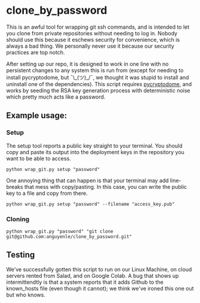 # clone_by_password
This is an awful tool for wrapping git ssh commands, and is intended to let you clone from private repositories without needing to log in. Nobody should use this because it eschews security for convenience, which is always a bad thing. We personally never use it because our security practices are top notch.

After setting up our repo, it is designed to work in one line with no persistent changes to any system this is run from (except for needing to install pycryptodome, but ¯\\\_(ツ)_/¯, we thought it was stupid to install and uninstall one of the dependencies). This script requires [pycryptodome](https://pycryptodome.readthedocs.io/en/latest/), and works by seeding the RSA key generation process with deterministic noise which pretty much acts like a password.

## Example usage:

### Setup
The setup tool reports a public key straight to your terminal. You should copy and paste its output into the deployment keys in the repository you want to be able to access.
```
python wrap_git.py setup "password"
```
One annoying thing that can happen is that your terminal may add line-breaks that mess with copy/pasting. In this case, you can write the public key to a file and copy from there.
```
python wrap_git.py setup "password" --filename "access_key.pub"
```
### Cloning
```
python wrap_git.py "password" "git clone git@github.com:anguyenle/clone_by_password.git"
```

## Testing
We've successfully gotten this script to run on our Linux Machine, on cloud servers rented from Salad, and on Google Colab. A bug that shows up intermittendtly is that a system reports that it adds Github to the known_hosts file (even though it cannot); we think we've ironed this one out but who knows.
